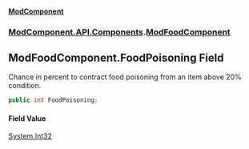#### [ModComponent](index.md 'index')
### [ModComponent.API.Components](index.md#ModComponent.API.Components 'ModComponent.API.Components').[ModFoodComponent](ModFoodComponent.md 'ModComponent.API.Components.ModFoodComponent')

## ModFoodComponent.FoodPoisoning Field

Chance in percent to contract food poisoning from an item above 20% condition.

```csharp
public int FoodPoisoning;
```

#### Field Value
[System.Int32](https://docs.microsoft.com/en-us/dotnet/api/System.Int32 'System.Int32')